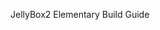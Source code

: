 JellyBox2 Elementary Build Guide
<!-- - [![](../assets/home.svg)Home](/) ->
- [01.01 - Pro Tips](01.01.Pro+Tips.md)
- [01.02 - Tighten](01.02.Tighten.md)
- [01.03 - Peel](01.03.Peel.md)
- [02.01 - Y Motor Bracket](02.01.Y+Motor+Bracket.md)
- [02.02 - Y Assembly](02.02.Y+Assembly.md)
- [03.01 - Assemble the HotEnd](03.01.Assemble+the+HotEnd.md)
- [03.02 - Assemble the Extruder](03.02.Assemble+the+Extruder.md)
- [04.01 - X Assembly Frame](04.01.X+Assembly+Frame.md)
- [04.02 - X Assembly Motion Platform](04.02.X+Assembly+Motion+Platform.md)
- [04.03 - X Assembly Fans and Z probe](04.03.X+Assembly+Fans+and+Z+probe.md)
- [04.04 - X Assembly Wire Harness](04.04.X+Assembly+Wire+Harness.md)
- [04.05 - Insert and Connect Extruder](04.05.Insert+and+Connect+Extruder.md)
- [05.01 - Build the Basic Frame](05.01.Build+the+Basic+Frame.md)
- [05.02 - Felt Pads](05.02.Felt+Pads.md)
- [06.01 - Electronics](06.01.Electronics.md)
- [07.01 - Checkpoint Its alive](07.01.Checkpoint+Its+alive.md)
- [08.01 - Install the Y Assembly](08.01.Install+the+Y+Assembly.md)
- [09.01 - Install the X Assembly](09.01.Install+the+X+Assembly.md)
- [10.01 - Install the Z Motor](10.01.Install+the+Z+Motor.md)
- [10.02 - Connect Z and X Axis](10.02.Connect+Z+and+X+Axis.md)
- [11.01 - Prettify the Wiring](11.01.Prettify+the+Wiring.md)
- [11.02 - Brace](11.02.Brace.md)
- [11.03 - Front](11.03.Front.md)
- [11.04 - Top](11.04.Top.md)
- [11.05 - Back](11.05.Back.md)
- [11.06 - Tighten Your Belts](11.06.Tighten+Your+Belts.md)
- [11.07 - Lubricate the Z Rod](11.07.Lubricate+the+Z+Rod.md)
- [12.01 - Preflight Pre-Requisites](12.01.Preflight+Pre-Requisites.md)
- [12.02 - Preflight All Systems Go](12.02.Preflight+All+Systems+Go.md)
- [13.01 - Lots of Zip Ties](13.01.Lots+of+Zip+Ties.md)
- [13.02 - Back Cover](13.02.Back+Cover.md)
- [13.03 - Front Door](13.03.Front+Door.md)
- [14.01 - Hot Tighten the HotEnd](14.01.Hot+Tighten+the+HotEnd.md)
- [15.01 - Your First Print](../Your-First-Print/README.md)
- [16.01 - Print the Part Scraper](16.01.Print+the+Part+Scraper.md)
- [16.02 - Cura Slicer Quick Start](16.02.Cura+Slicer+Quick+Start.md)
- [16.03 - Adjust the Feed Tensioner](16.03.Adjust+the+Feed+Tensioner.md)
- [16.04 - Disable Beep before Print](16.04.Disable+Beep+before+Print.md)

<span></span>
<!-- - <a href="../Your-First-Print/README.md" target="_blank">15.01 - Your First Print</a> -->
